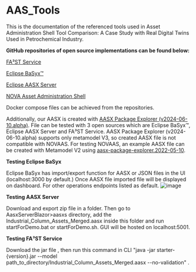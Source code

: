 # AAS_Tools
This is the documentation of the referenced tools used in Asset Administration Shell Tool Comparison: A Case Study with Real Digital Twins Used in Petrochemical Industry.

**GitHub repositories of open source implementations can be found below:**

[FA³ST Service](https://github.com/FraunhoferIOSB/FAAAST-Service)

[Eclipse BaSyx™](https://github.com/eclipse-basyx)

[Eclipse AASX Server](https://github.com/eclipse-aaspe/server)

[NOVA Asset Administration Shell](https://gitlab.com/novaas/catalog/nova-school-of-science-and-technology/novaas)


Docker compose files can be achieved from the repositories.

Additionally, our AASX is created with [AASX Package Explorer (v2024-06-10.alpha)](https://github.com/eclipse-aaspe/package-explorer/releases/tag/v2024-06-10.alpha). File can be tested with 3 open sources which are Eclipse BaSyx™, Eclipse AASX Server and FA³ST Service.
AASX Package Explorer (v2024-06-10.alpha) supports only metamodel V3, so created AASX file is not compatible with NOVAAS. For testing NOVAAS, an example AASX file can be created with Metamodel V2 using [aasx-package-explorer.2022-05-10](https://github.com/admin-shell-io/aasx-package-explorer/releases/tag/v2022-05-10).

**Testing Eclipse BaSyx**

Eclipse BaSyx has import/export function for AASX or JSON files in the UI (localhost:3000 by default.) Once AASX file imported file will be displayed on dashboard. For other operations endpoints listed as default.
![image](https://github.com/user-attachments/assets/433870e3-42d6-432e-a62e-b8e27779c667)

**Testing AASX Server**

Download and export zip file in a folder. Then go to AasxServerBlazor>aasxs directory, add the Industrial_Column_Assets_Merged.aasx inside this folder and run startForDemo.bat or startForDemo.sh. GUI will be hosted on localhost:5001. 

**Testing FA³ST Service**

Download the jar file , then run this command in  CLI "java -jar starter-{version}.jar --model path_to_directory/Industrial_Column_Assets_Merged.aasx --no-validation" .





